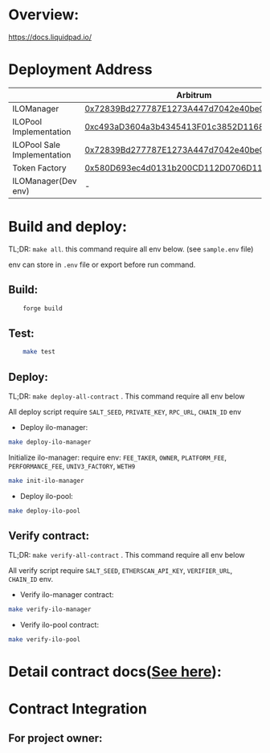 # Overview:
https://docs.liquidpad.io/

# Deployment Address

| | Arbitrum | Base | Ethereum |
|--- |--- |--- |--- |
| ILOManager | [0x72839Bd277787E1273A447d7042e40beC33F48f2](https://arbiscan.io/address/0x72839Bd277787E1273A447d7042e40beC33F48f2) | [0x72839Bd277787E1273A447d7042e40beC33F48f2](https://basescan.org/address/0x72839Bd277787E1273A447d7042e40beC33F48f2) | [0x72839Bd277787E1273A447d7042e40beC33F48f2](https://etherscan.io/address/0x72839Bd277787E1273A447d7042e40beC33F48f2) |
| ILOPool Implementation | [0xc493aD3604a3b4345413F01c3852D116892ee8B3](https://arbiscan.io/address/0xc493aD3604a3b4345413F01c3852D116892ee8B3) | [0xc493aD3604a3b4345413F01c3852D116892ee8B3](https://basescan.org/address/0xc493aD3604a3b4345413F01c3852D116892ee8B3) | [0xc493aD3604a3b4345413F01c3852D116892ee8B3](https://etherscan.io/address/0xc493aD3604a3b4345413F01c3852D116892ee8B3) |
| ILOPool Sale Implementation | [0x72839Bd277787E1273A447d7042e40beC33F48f2](https://arbiscan.io/address/0x72839Bd277787E1273A447d7042e40beC33F48f2) | [0x72839Bd277787E1273A447d7042e40beC33F48f2](https://basescan.org/address/0x72839Bd277787E1273A447d7042e40beC33F48f2) | [0x72839Bd277787E1273A447d7042e40beC33F48f2](https://etherscan.io/address/0x72839Bd277787E1273A447d7042e40beC33F48f2) |
| Token Factory | [0x580D693ec4d0131b200CD112D0706D1149a16EA0](https://arbiscan.io/address/0x580D693ec4d0131b200CD112D0706D1149a16EA0) | [0x580D693ec4d0131b200CD112D0706D1149a16EA0](https://basescan.org/address/0x580D693ec4d0131b200CD112D0706D1149a16EA0) | [0x580D693ec4d0131b200CD112D0706D1149a16EA0](https://etherscan.io/address/0x580D693ec4d0131b200CD112D0706D1149a16EA0) |
| ILOManager(Dev env) | - | [0x4E89E144ac87a51796c03C79FB1B2acFA25117c6](https://basescan.org/address/0x4E89E144ac87a51796c03C79FB1B2acFA25117c6) | - |

# Build and deploy:

TL;DR: `make all`. this command require all env below. (see `sample.env` file)

env can store in `.env` file or export before run command.

## Build:
```bash
    forge build
```
## Test:
```bash
    make test
```

## Deploy:

TL;DR: `make deploy-all-contract` . This command require all env below

All deploy script require `SALT_SEED`, `PRIVATE_KEY`, `RPC_URL`, `CHAIN_ID` env

- Deploy ilo-manager: 
```bash
make deploy-ilo-manager
```

Initialize ilo-manager:
require env: `FEE_TAKER`, `OWNER`, `PLATFORM_FEE`, `PERFORMANCE_FEE`, `UNIV3_FACTORY`, `WETH9`
```bash
make init-ilo-manager
```

- Deploy ilo-pool: 
```bash
make deploy-ilo-pool
```

## Verify contract:

TL;DR: `make verify-all-contract` . This command require all env below

All verify script require `SALT_SEED`, `ETHERSCAN_API_KEY`, `VERIFIER_URL`, `CHAIN_ID` env.

- Verify ilo-manager contract:
```bash
make verify-ilo-manager
```
- Verify ilo-pool contract:
```bash
make verify-ilo-pool
```



# Detail contract docs([See here](docs/src/SUMMARY.md)):

# Contract Integration

## For project owner:
